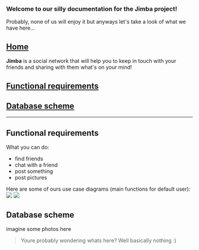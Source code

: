 ### Welcome to our silly documentation for the Jimba project! 

 Probably, none of us will enjoy it but anyways let's take a look of what we have here...

## [Home](index.md)
**Jimba** is a social network that will help you to keep in touch with your friends and sharing with them what's on your mind!

## [Functional requirements](#functional-requirements)

## [Database scheme](#database-scheme)

----

<h2 id="functional-requirements">Functional requirements</h2>

What you can do:
- find friends
- chat with a friend
- post something
- post pictures

Here are some of ours use case diagrams (main functions for default user):
![](https://github.com/fpmi-hci-2023/project12-jimba/assets/76448401/dfbe9d9e-f22d-46d4-a4b4-d97e2c6b1526)
![](https://github.com/fpmi-hci-2023/project12-jimba/assets/76448401/58548574-0710-43f2-8704-2121914d82a0)

<h2 id="database-scheme">Database scheme</h2>
imagine some photos here

> Youre probably wondering whats here? Well basically nothing
> :)
